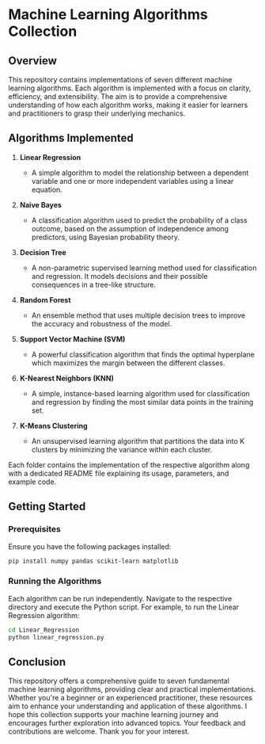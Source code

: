 # Machine Learning Algorithms Collection

## Overview

This repository contains implementations of seven different machine learning algorithms. Each algorithm is implemented with a focus on clarity, efficiency, and extensibility. The aim is to provide a comprehensive understanding of how each algorithm works, making it easier for learners and practitioners to grasp their underlying mechanics.

## Algorithms Implemented

1. **Linear Regression**
   - A simple algorithm to model the relationship between a dependent variable and one or more independent variables using a linear equation.

2. **Naive Bayes**
   - A classification algorithm used to predict the probability of a class outcome, based on the assumption of independence among predictors, using Bayesian probability theory.

3. **Decision Tree**
   - A non-parametric supervised learning method used for classification and regression. It models decisions and their possible consequences in a tree-like structure.

4. **Random Forest**
   - An ensemble method that uses multiple decision trees to improve the accuracy and robustness of the model.

5. **Support Vector Machine (SVM)**
   - A powerful classification algorithm that finds the optimal hyperplane which maximizes the margin between the different classes.

6. **K-Nearest Neighbors (KNN)**
   - A simple, instance-based learning algorithm used for classification and regression by finding the most similar data points in the training set.

7. **K-Means Clustering**
   - An unsupervised learning algorithm that partitions the data into K clusters by minimizing the variance within each cluster.


Each folder contains the implementation of the respective algorithm along with a dedicated README file explaining its usage, parameters, and example code.

## Getting Started

### Prerequisites

Ensure you have the following packages installed:

```bash
pip install numpy pandas scikit-learn matplotlib
```

### Running the Algorithms

Each algorithm can be run independently. Navigate to the respective directory and execute the Python script. For example, to run the Linear Regression algorithm:

```bash
cd Linear_Regression
python linear_regression.py
```


## Conclusion

This repository offers a comprehensive guide to seven fundamental machine learning algorithms, providing clear and practical implementations. Whether you're a beginner or an experienced practitioner, these resources aim to enhance your understanding and application of these algorithms. I hope this collection supports your machine learning journey and encourages further exploration into advanced topics. Your feedback and contributions are welcome. Thank you for your interest.
